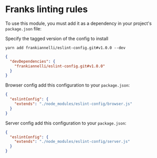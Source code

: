 # Franks linting rules

To use this module, you must add it as a dependency in your project's `package.json` file:

Specify the tagged version of the config to install

`yarn add frankiannelli/eslint-config.git#v1.0.0 --dev`

```json
{
  "devDependencies": {
    "frankiannelli/eslint-config.git#v1.0.0"
  }
}
```

Browser config add this configuration to your `package.json`:

```json
{
  "eslintConfig": {
    "extends": "./node_modules/eslint-config/browser.js"
  }
}
```

Server config add this configuration to your `package.json`:

```json
{
  "eslintConfig": {
    "extends": "./node_modules/eslint-config/server.js"
  }
}
```
